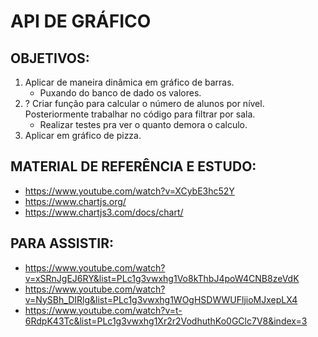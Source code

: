 # API DE GRÁFICO 

## OBJETIVOS: 

1. Aplicar de maneira dinâmica em gráfico de barras.  
    - Puxando do banco de dado os valores.
2. ? Criar função para calcular o número de alunos por nível. Posteriormente trabalhar no código para filtrar por sala. 
    -  Realizar testes pra ver o quanto demora o calculo.
3. Aplicar em gráfico de pizza.


##  MATERIAL DE REFERÊNCIA E ESTUDO:

- https://www.youtube.com/watch?v=XCybE3hc52Y
- https://www.chartjs.org/
- https://www.chartjs3.com/docs/chart/

## PARA ASSISTIR:
- https://www.youtube.com/watch?v=xSRnJgEJ6RY&list=PLc1g3vwxhg1Vo8kThbJ4poW4CNB8zeVdK
- https://www.youtube.com/watch?v=NySBh_DIRlg&list=PLc1g3vwxhg1WOgHSDWWUFljioMJxepLX4
- https://www.youtube.com/watch?v=t-6RdpK43Tc&list=PLc1g3vwxhg1Xr2r2VodhuthKo0GClc7V8&index=3